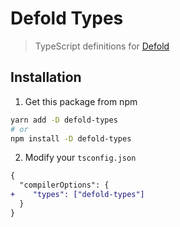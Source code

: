 # Defold Types
> TypeScript definitions for [Defold](https://defold.com/)

## Installation

1. Get this package from npm

```bash
yarn add -D defold-types
# or
npm install -D defold-types
```

2. Modify your `tsconfig.json`

```diff
{
  "compilerOptions": {
+    "types": ["defold-types"]
  }
}
```
